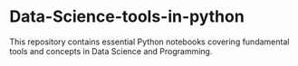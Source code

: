 # Data-Science-tools-in-python
This repository contains essential Python notebooks covering fundamental tools and concepts in Data Science and Programming.
